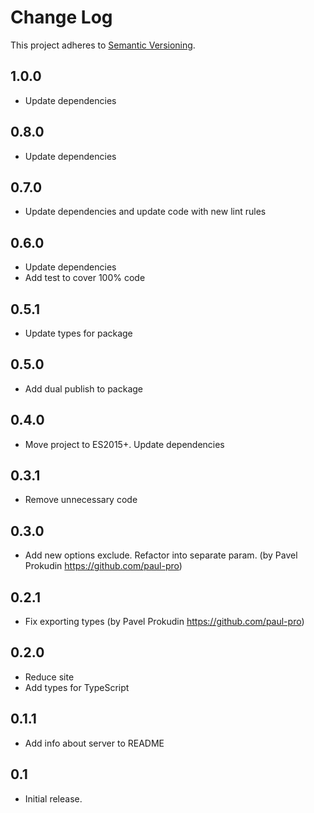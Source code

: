# Change Log
This project adheres to [Semantic Versioning](http://semver.org/).

## 1.0.0

* Update dependencies

## 0.8.0

* Update dependencies

## 0.7.0

* Update dependencies and update code with new lint rules

## 0.6.0

* Update dependencies
* Add test to cover 100% code

## 0.5.1

* Update types for package

## 0.5.0

* Add dual publish to package

## 0.4.0

* Move project to ES2015+. Update dependencies

## 0.3.1

* Remove unnecessary code

## 0.3.0

* Add new options exclude. Refactor into separate param. (by Pavel Prokudin https://github.com/paul-pro)

## 0.2.1

* Fix exporting types (by Pavel Prokudin https://github.com/paul-pro)

## 0.2.0

* Reduce site
* Add types for TypeScript

## 0.1.1

* Add info about server to README

## 0.1

* Initial release.
